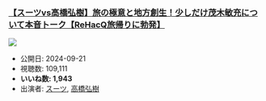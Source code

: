 ### [【スーツvs高橋弘樹】旅の極意と地方創生！少しだけ茂木敏充について本音トーク【ReHacQ旅帰りに勃発】](https://www.youtube.com/watch?v=wlQrEe0ueeU)
[![](https://img.youtube.com/vi/wlQrEe0ueeU/sddefault.jpg)](https://www.youtube.com/watch?v=wlQrEe0ueeU)
-   公開日: 2024-09-21
-   視聴数: 109,111
-   **いいね数: 1,943**
-   出演者: [スーツ](/rehacq_fan/people/スーツ "wikilink"), [高橋弘樹](/rehacq_fan/people/高橋弘樹 "wikilink")
